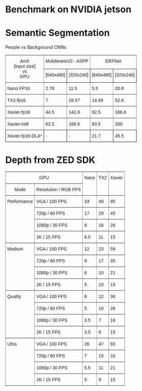 # Benchmark on NVIDIA jetson

# Semantic Segmentation

People vs Background CNNs

<style type="text/css">
.tg  {border-collapse:collapse;border-spacing:0;}
.tg td{font-family:Arial, sans-serif;font-size:14px;padding:10px 5px;border-style:solid;border-width:1px;overflow:hidden;word-break:normal;border-color:black;}
.tg th{font-family:Arial, sans-serif;font-size:14px;font-weight:normal;padding:10px 5px;border-style:solid;border-width:1px;overflow:hidden;word-break:normal;border-color:black;}
.tg .tg-baqh{text-align:center;vertical-align:top}
.tg .tg-c3ow{border-color:inherit;text-align:center;vertical-align:top}
.tg .tg-0pky{border-color:inherit;text-align:left;vertical-align:top}
.tg .tg-0lax{text-align:left;vertical-align:top}
</style>
<table class="tg">
  <tr>
    <th class="tg-c3ow" rowspan="2">Arch<br>[input size]<br>vs <br>GPU</th>
    <th class="tg-c3ow" colspan="2">MobilenetsV2 - ASPP</th>
    <th class="tg-c3ow" colspan="2">ERFNet</th>
  </tr>
  <tr>
    <td class="tg-baqh">[640x480]</td>
    <td class="tg-baqh">[320x240]</td>
    <td class="tg-baqh">[640x480]</td>
    <td class="tg-baqh">[320x240]</td>
  </tr>
  <tr>
    <td class="tg-0pky">Nano FP16</td>
    <td class="tg-0pky">2.78</td>
    <td class="tg-0pky">11.5</td>
    <td class="tg-0pky">5.5</td>
    <td class="tg-0pky">20.8</td>
  </tr>
  <tr>
    <td class="tg-0pky">TX2-fp16</td>
    <td class="tg-0pky">7</td>
    <td class="tg-0pky">28.57</td>
    <td class="tg-0pky">14.49</td>
    <td class="tg-0pky">52.6</td>
  </tr>
  <tr>
    <td class="tg-0pky">Xavier-fp16</td>
    <td class="tg-0pky">44.5</td>
    <td class="tg-0pky">142.8</td>
    <td class="tg-0pky">62.5</td>
    <td class="tg-0pky">166.6</td>
  </tr>
  <tr>
    <td class="tg-0pky">Xavier-int8</td>
    <td class="tg-0pky">62.5</td>
    <td class="tg-0pky">166.6</td>
    <td class="tg-0pky">83.5</td>
    <td class="tg-0pky">200</td>
  </tr>
  <tr>
    <td class="tg-0lax">Xavier-fp16-DLA*</td>
    <td class="tg-0lax">-</td>
    <td class="tg-0lax">-</td>
    <td class="tg-0lax">21.7</td>
    <td class="tg-0lax">45.5</td>
  </tr>
</table>

# Depth from ZED SDK

<style type="text/css">
.tg  {border-collapse:collapse;border-spacing:0;}
.tg td{font-family:Arial, sans-serif;font-size:14px;padding:10px 5px;border-style:solid;border-width:1px;overflow:hidden;word-break:normal;border-color:black;}
.tg th{font-family:Arial, sans-serif;font-size:14px;font-weight:normal;padding:10px 5px;border-style:solid;border-width:1px;overflow:hidden;word-break:normal;border-color:black;}
.tg .tg-c3ow{border-color:inherit;text-align:center;vertical-align:top}
.tg .tg-0pky{border-color:inherit;text-align:left;vertical-align:top}
</style>
<table class="tg">
  <tr>
    <th class="tg-c3ow" colspan="2">GPU</th>
    <th class="tg-c3ow" rowspan="2">Nano</th>
    <th class="tg-c3ow" rowspan="2">TX2</th>
    <th class="tg-c3ow" rowspan="2">Xavier</th>
  </tr>
  <tr>
    <td class="tg-c3ow">Mode</td>
    <td class="tg-0pky">Resolution / RGB FPS</td>
  </tr>
  <tr>
    <td class="tg-0pky" rowspan="4">Performance</td>
    <td class="tg-0pky">VGA / 100 FPS</td>
    <td class="tg-0pky">33</td>
    <td class="tg-0pky">49</td>
    <td class="tg-0pky">95</td>
  </tr>
  <tr>
    <td class="tg-0pky">720p / 60 FPS</td>
    <td class="tg-0pky">17</td>
    <td class="tg-0pky">29</td>
    <td class="tg-0pky">45</td>
  </tr>
  <tr>
    <td class="tg-0pky">1080p / 30 FPS</td>
    <td class="tg-0pky">9</td>
    <td class="tg-0pky">16</td>
    <td class="tg-0pky">26</td>
  </tr>
  <tr>
    <td class="tg-0pky">2K / 15 FPS</td>
    <td class="tg-0pky">6.5</td>
    <td class="tg-0pky">11</td>
    <td class="tg-0pky">15</td>
  </tr>
  <tr>
    <td class="tg-0pky" rowspan="4">Medium</td>
    <td class="tg-0pky">VGA / 100 FPS</td>
    <td class="tg-0pky">12</td>
    <td class="tg-0pky">23</td>
    <td class="tg-0pky">59</td>
  </tr>
  <tr>
    <td class="tg-0pky">720p / 60 FPS</td>
    <td class="tg-0pky">9</td>
    <td class="tg-0pky">17</td>
    <td class="tg-0pky">35</td>
  </tr>
  <tr>
    <td class="tg-0pky">1080p / 30 FPS</td>
    <td class="tg-0pky">6</td>
    <td class="tg-0pky">10</td>
    <td class="tg-0pky">21</td>
  </tr>
  <tr>
    <td class="tg-0pky">2K / 15 FPS</td>
    <td class="tg-0pky">5</td>
    <td class="tg-0pky">10</td>
    <td class="tg-0pky">15</td>
  </tr>
  <tr>
    <td class="tg-0pky" rowspan="4">Quality</td>
    <td class="tg-0pky">VGA / 100 FPS</td>
    <td class="tg-0pky">6</td>
    <td class="tg-0pky">12</td>
    <td class="tg-0pky">36</td>
  </tr>
  <tr>
    <td class="tg-0pky">720p / 60 FPS</td>
    <td class="tg-0pky">5</td>
    <td class="tg-0pky">10</td>
    <td class="tg-0pky">26</td>
  </tr>
  <tr>
    <td class="tg-0pky">1080p / 30 FPS</td>
    <td class="tg-0pky">3.5</td>
    <td class="tg-0pky">7</td>
    <td class="tg-0pky">16</td>
  </tr>
  <tr>
    <td class="tg-0pky">2K / 15 FPS</td>
    <td class="tg-0pky">3.5</td>
    <td class="tg-0pky">6</td>
    <td class="tg-0pky">15</td>
  </tr>
  <tr>
    <td class="tg-0pky" rowspan="4">Ultra</td>
    <td class="tg-0pky">VGA / 100 FPS</td>
    <td class="tg-0pky">26</td>
    <td class="tg-0pky">47</td>
    <td class="tg-0pky">93</td>
  </tr>
  <tr>
    <td class="tg-0pky">720p / 60 FPS</td>
    <td class="tg-0pky">7</td>
    <td class="tg-0pky">15</td>
    <td class="tg-0pky">33</td>
  </tr>
  <tr>
    <td class="tg-0pky">1080p / 30 FPS</td>
    <td class="tg-0pky">5.5</td>
    <td class="tg-0pky">11</td>
    <td class="tg-0pky">21</td>
  </tr>
  <tr>
    <td class="tg-0pky">2K / 15 FPS</td>
    <td class="tg-0pky">5</td>
    <td class="tg-0pky">9</td>
    <td class="tg-0pky">15</td>
  </tr>
</table>